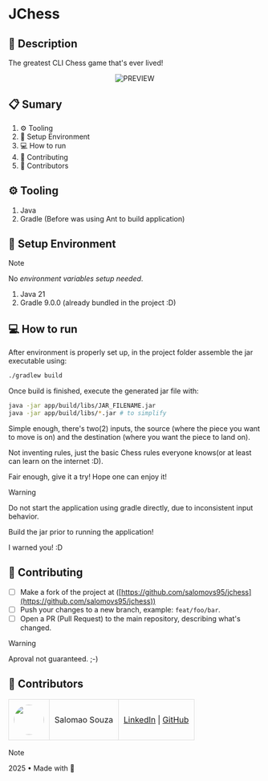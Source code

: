 <!-- <div align="center"></div> -->

# JChess

## 🚀 Description

The greatest CLI Chess game that's ever lived!

<div align="center">
  <a>
    <img src="https://github.com/user-attachments/assets/ca031014-aefb-41e4-a858-c3302efcb272" alt="PREVIEW" />
  </a>
</div>

## 📋 Sumary

1. ⚙️ Tooling
2. 💾 Setup Environment
3. 💻 How to run
4. 🤝 Contributing
5. 👥 Contributors

## ⚙️ Tooling

1. Java
2. Gradle (Before was using Ant to build application)

## 💾 Setup Environment

> [!NOTE]
> No _environment variables setup needed_.

1. Java 21
2. Gradle 9.0.0 (already bundled in the project :D)

## 💻 How to run

After environment is properly set up, in the project folder assemble the jar executable using:
```bash
./gradlew build
```

Once build is finished, execute the generated jar file with:
```bash
java -jar app/build/libs/JAR_FILENAME.jar
java -jar app/build/libs/*.jar # to simplify
```

Simple enough, there's two(2) inputs, the source (where the piece you want to move is on) and the destination (where you want the piece to land on).

Not inventing rules, just the basic Chess rules everyone knows(or at least can learn on the internet :D).

Fair enough, give it a try! Hope one can enjoy it!

> [!WARNING]
> Do not start the application using gradle directly, due to inconsistent input behavior.
> 
> Build the jar prior to running the application!
> 
> I warned you! :D

## 🤝 Contributing

- [ ] Make a fork of the project at ([https://github.com/salomovs95/jchess](https://github.com/salomovs95/jchess))
- [ ] Push your changes to a new branch, example: `feat/foo/bar`.
- [ ] Open a PR (Pull Request) to the main repository, describing what's changed.

> [!WARNING]
> Aproval not guaranteed. ;-)

## 👥 Contributors

<table>
  <tbody>
    <tr>
      <td style="padding: 10px; border: 1px solid #ddd;">
        <img src="https://avatars.githubusercontent.com/u/170432574?v=4" width="60" style="border-radius: 50%; display: block; margin: 0 auto;">
      </td>
      <td style="padding: 10px; border: 1px solid #ddd;">Salomao Souza</td>
      <td style="padding: 10px; border: 1px solid #ddd;">
        <a href="https://linkedin.com/in/salomovs95" target="_blank">LinkedIn</a> |
        <a href="https://github.com/salomovs95" target="_blank">GitHub</a>
      </td>
    </tr>
  </tbody>
</table>

> [!NOTE]
> 2025 • Made with 💜
